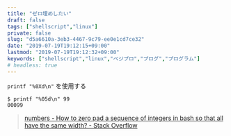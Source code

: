 ```yaml
---
title: "ゼロ埋めしたい"
draft: false
tags: ["shellscript","linux"]
private: false
slug: "d5a6610a-3eb3-4467-9c79-ee0e1cd7ce32"
date: "2019-07-19T19:12:15+09:00"
lastmod: "2019-07-19T19:12:32+09:00"
keywords: ["shellscript","linux","ベジプロ","プログ","プログラム"]
# headless: true
---
```


`printf "%0Xd\n"` を使用する
```:5桁で先頭0埋め
$ printf "%05d\n" 99
00099
```

> [numbers - How to zero pad a sequence of integers in bash so that all have the same width? - Stack Overflow](https://stackoverflow.com/questions/8789729/how-to-zero-pad-a-sequence-of-integers-in-bash-so-that-all-have-the-same-width)
